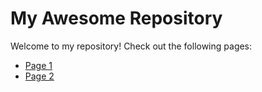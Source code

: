 # My Awesome Repository

Welcome to my repository! Check out the following pages:

- [Page 1](page1.md)
- [Page 2](page2.md)
